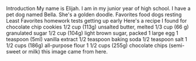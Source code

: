 Introduction
My name is Elijah. I am in my junior year of high school. I have a pet dog named Bella. She's a golden doodle.
Favorites
food
dogs
resting
Least Favorites
homework
tests
getting up early
Here's a recipe I found for chocolate chip cookies
1/2 cup (113g) unsalted butter, melted
1/3 cup (66 g) granulated sugar
1/2 cup (104g) light brown sugar, packed
1 large egg
1 teaspoon (5ml) vanilla extract
1/2 teaspoon baking soda
1/2 teaspoon salt
1 1/2 cups (186g) all-purpose flour
1 1/2 cups (255g) chocolate chips (semi-sweet or milk)
this image came from here.

